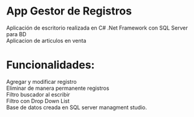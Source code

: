# App Gestor de Registros
Aplicación de escritorio realizada en C# .Net Framework con SQL Server para BD <br>
Aplicacion de articulos en venta <br>

# Funcionalidades:
Agregar y modificar registro <br>
Eliminar de manera permanente registros <br>
Filtro buscador al escribir <br>
Filtro con Drop Down List <br>
Base de datos creada en SQL server managment studio.
